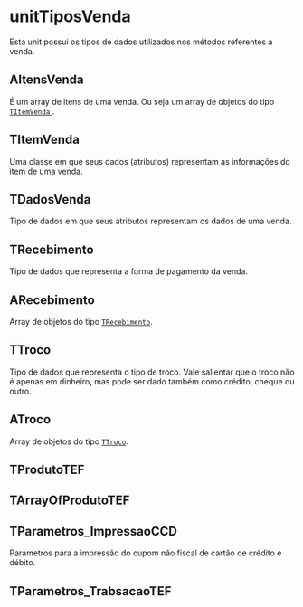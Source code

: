 # unitTiposVenda  
Esta unit possui os tipos de dados utilizados nos métodos referentes a venda.

## AItensVenda
É um array de itens de uma venda. Ou seja um array de objetos do tipo [`TItemVenda` ](#titemvenda).  

## TItemVenda  
Uma classe em que seus dados (atributos) representam as informações do item de uma venda.

## TDadosVenda  
Tipo de dados em que seus atributos representam os dados de uma venda.

## TRecebimento
Tipo de dados que representa a forma de pagamento da venda.

## ARecebimento  
Array de objetos do tipo [`TRecebimento`](#trecebimento).

## TTroco  
Tipo de dados que representa o tipo de troco. Vale salientar que o troco não é apenas em dinheiro, mas pode ser dado também como crédito, cheque ou outro.

## ATroco  
Array de objetos do tipo [`TTroco`](#ttroco).  

## TProdutoTEF  

## TArrayOfProdutoTEF  

## TParametros_ImpressaoCCD  
Parametros para a impressão do cupom não fiscal de cartão de crédito e débito.

## TParametros_TrabsacaoTEF  

